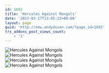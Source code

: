 ```yaml
---
id: 1692
title: 'Hercules Against Mongols'
date: '2023-03-17T13:45:22+00:00'
layout: page
guid: 'http://new.andydixon.com/?page_id=1692'
trx_addons_post_views_count:
    - '1'
---
```


![Hercules Against Mongols](https://i0.wp.com/assets.g8x2.ldn.idrivee2-23.com/posters/Hercules%20Against%20Mongols%2001.jpg?w=1200&ssl=1 "Hercules Against Mongols")  
![Hercules Against Mongols](https://i0.wp.com/assets.g8x2.ldn.idrivee2-23.com/posters/Hercules%20Against%20Mongols%2002.jpg?w=1200&ssl=1 "Hercules Against Mongols")  
![Hercules Against Mongols](https://i0.wp.com/assets.g8x2.ldn.idrivee2-23.com/posters/Hercules%20Against%20Mongols%2003.jpg?w=1200&ssl=1 "Hercules Against Mongols")  
![Hercules Against Mongols](https://i0.wp.com/assets.g8x2.ldn.idrivee2-23.com/posters/Hercules%20Against%20Mongols%2004.jpg?w=1200&ssl=1 "Hercules Against Mongols")